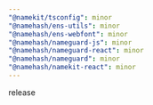 ```yaml
---
"@namekit/tsconfig": minor
"@namehash/ens-utils": minor
"@namehash/ens-webfont": minor
"@namehash/nameguard-js": minor
"@namehash/nameguard-react": minor
"@namehash/nameguard": minor
"@namehash/namekit-react": minor
---
```


release
